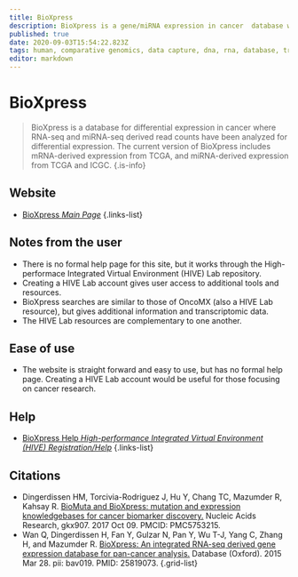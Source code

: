 ```yaml
---
title: BioXpress
description: BioXpress is a gene/miRNA expression in cancer  database with expression levels mapped to genes or miRNAs.
published: true
date: 2020-09-03T15:54:22.823Z
tags: human, comparative genomics, data capture, dna, rna, database, transcriptomics, resource, bioinformatics, gene, browser, data visualization, gene expression, data export, omics, eukaryota, organism-specific
editor: markdown
---
```


# BioXpress

> BioXpress is a database for differential expression in cancer where RNA-seq and miRNA-seq derived read counts have been analyzed for differential expression. The current version of BioXpress includes mRNA-derived expression from TCGA, and miRNA-derived expression from TCGA and ICGC.
{.is-info}

 

## Website 

- [BioXpress *Main Page*](https://hive.biochemistry.gwu.edu/bioxpress/about)
 {.links-list}


## Notes from the user

- There is no formal help page for this site, but it works through the High-performace Integrated Virtual Environment (HIVE) Lab repository.
- Creating a HIVE Lab account gives user access to additional tools and resources. 
- BioXpress searches are similar to those of OncoMX (also a HIVE Lab resource), but gives additional information and transcriptomic data. 
- The HIVE Lab resources are complementary to one another. 

## Ease of use

- The website is straight forward and easy to use, but has no formal help page.  Creating a HIVE Lab account would be useful for those focusing on cancer research. 

## Help

- [BioXpress Help *High-performance Integrated Virtual Environment (HIVE) Registration/Help*](https://hive.biochemistry.gwu.edu/sitehelp)
{.links-list}


## Citations 

- Dingerdissen HM, Torcivia-Rodriguez J, Hu Y, Chang TC, Mazumder R, Kahsay R. [BioMuta and BioXpress: mutation and expression knowledgebases for cancer biomarker discovery.](https://academic.oup.com/nar/article/46/D1/D1128/4372542) Nucleic Acids Research, gkx907. 2017 Oct 09. PMCID: PMC5753215.
-	Wan Q, Dingerdissen H, Fan Y, Gulzar N, Pan Y, Wu T-J, Yang C, Zhang H, and Mazumder R. [BioXpress: An integrated RNA-seq derived gene expression database for pan-cancer analysis.](https://academic.oup.com/database/article/doi/10.1093/database/bav019/2433151) Database (Oxford). 2015 Mar 28. pii: bav019. PMID: 25819073.
{.grid-list}